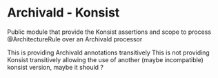 # Archivald - Konsist

Public module that provide the Konsist assertions and scope to process @ArchitectureRule over an Archivald processor

This is providing Archivald annotations transitively
This is not providing Konsist transitively allowing the use of another (maybe incompatible) konsist version, maybe it
should ?